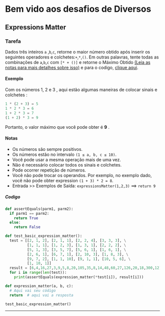 # Bem vido aos desafios de Diversos

## Expressions Matter

### Tarefa

Dados três inteiros `a` ,`b`,`c`, retorne o maior número obtido após inserir os seguintes operadores e colchetes:`+`,`*`,`()`.
Em outras palavras, tente todas as combinações de `a`,`b`,`c` com `[* + ()]` e retorne o Máximo Obtido [(Leia as notas para mais detalhes sobre isso)](./Desafio.md#notas) e para o codigo, [clique aqui](./desafios.md#codigo).

#### Exemplo

Com os números 1, 2 e 3 , aqui estão algumas maneiras de colocar sinais e colchetes :

```python
1 * (2 + 3) = 5
1 * 2 * 3 = 6
1 + 2 * 3 = 7
(1 + 2) * 3 = 9
```

Portanto, o valor máximo que você pode obter é **9** .

#### Notas

- Os números são sempre positivos.
- Os números estão no intervalo `(1 ≤ a, b, c ≤ 10)`.
- Você pode usar a mesma operação mais de uma vez.
- Não é necessário colocar todos os sinais e colchetes.
- Pode ocorrer repetição de números.
- Você não pode trocar os operandos. Por exemplo, no exemplo dado, você não pode obter expression `(1 + 3) * 2 = 8`.
- Entrada >> Exemplos de Saída:
`expressionsMatter(1,2,3)`  ==>  `return 9`

##### Codigo

```python
def assertEquals(parm1, parm2):
  if parm1 == parm2:
    return True
  else:
    return False

def test_basic_expression_matter():
  test = [[2, 1, 2], [2, 1, 1], [2, 2, 4], [3, 3, 3], \
          [1, 1, 1], [1, 2, 3], [1, 3, 1], [2, 2, 2], \
          [5, 1, 3], [3, 5, 7], [5, 6, 1], [1, 6, 1], \
          [2, 6, 1], [6, 7, 1], [2, 10, 3], [1, 8, 3], \
          [9, 7, 2], [1, 1, 10], [9, 1, 1], [10, 5, 6], \
          [1, 10, 1]]
  result = [6,4,16,27,3,9,5,8,20,105,35,8,14,48,60,27,126,20,18,300,12]
  for i in range(len(test)):
    print(assertEquals(expression_matter(*test[i]), result[i]))

def expression_matter(a, b, c):
  # Aqui vai seu código
  return  # aqui vai a resposta

test_basic_expression_matter()
```

---

<!--
## Função de movimentação do jogo

### Tarefa

Neste jogo, o herói se move da esquerda para a direita. O jogador rola os dados e move o número de casas indicadas pelos dados duas vezes.

Crie uma função para o jogo terminal que tome a posição atual do herói e a rolagem (1-6) e retorne a nova posição.

#### Exemplo:
`move(3, 6) # deve ser igual a 15`

#### Codigo

```python
import unittest

class moveTestCase(unittest.TestCase):
  def test_move1(self):
    self.assertEquals(move(0, 4), 8)
  
  def test_move2(self):
    self.assertEquals(move(3, 6), 15)

  def test_move3(self):
    self.assertEquals(move(2, 5), 12)

def move(position, roll):
    # your code here
    return
```

---
-->
